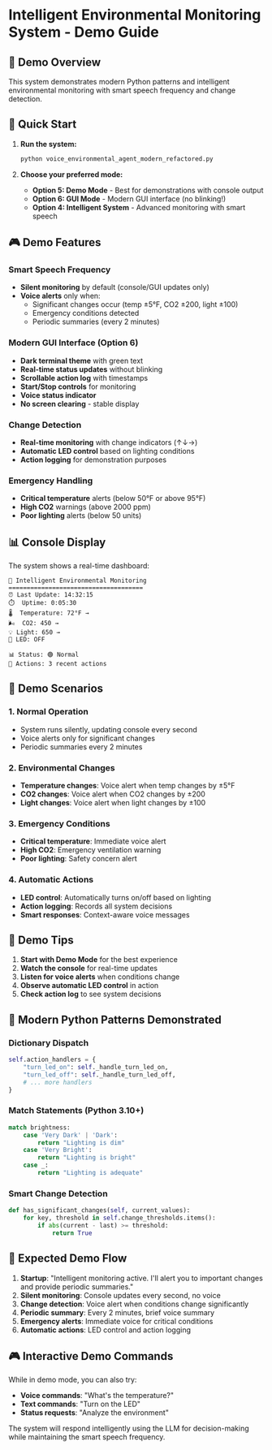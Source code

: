 # Intelligent Environmental Monitoring System - Demo Guide

## 🎯 Demo Overview

This system demonstrates modern Python patterns and intelligent environmental monitoring with smart speech frequency and change detection.

## 🚀 Quick Start

1. **Run the system:**
   ```bash
   python voice_environmental_agent_modern_refactored.py
   ```

2. **Choose your preferred mode:**
   - **Option 5: Demo Mode** - Best for demonstrations with console output
   - **Option 6: GUI Mode** - Modern GUI interface (no blinking!)
   - **Option 4: Intelligent System** - Advanced monitoring with smart speech

## 🎮 Demo Features

### Smart Speech Frequency
- **Silent monitoring** by default (console/GUI updates only)
- **Voice alerts** only when:
  - Significant changes occur (temp ±5°F, CO2 ±200, light ±100)
  - Emergency conditions detected
  - Periodic summaries (every 2 minutes)

### Modern GUI Interface (Option 6)
- **Dark terminal theme** with green text
- **Real-time status updates** without blinking
- **Scrollable action log** with timestamps
- **Start/Stop controls** for monitoring
- **Voice status indicator**
- **No screen clearing** - stable display

### Change Detection
- **Real-time monitoring** with change indicators (↑↓→)
- **Automatic LED control** based on lighting conditions
- **Action logging** for demonstration purposes

### Emergency Handling
- **Critical temperature** alerts (below 50°F or above 95°F)
- **High CO2** warnings (above 2000 ppm)
- **Poor lighting** alerts (below 50 units)

## 📊 Console Display

The system shows a real-time dashboard:
```
🔄 Intelligent Environmental Monitoring
=====================================
⏰ Last Update: 14:32:15
⏱️  Uptime: 0:05:30
🌡️  Temperature: 72°F →
🌬️  CO2: 450 →
💡 Light: 650 →
🔆 LED: OFF

📊 Status: 🟢 Normal
🎯 Actions: 3 recent actions
```

## 🎯 Demo Scenarios

### 1. Normal Operation
- System runs silently, updating console every second
- Voice alerts only for significant changes
- Periodic summaries every 2 minutes

### 2. Environmental Changes
- **Temperature changes**: Voice alert when temp changes by ±5°F
- **CO2 changes**: Voice alert when CO2 changes by ±200
- **Light changes**: Voice alert when light changes by ±100

### 3. Emergency Conditions
- **Critical temperature**: Immediate voice alert
- **High CO2**: Emergency ventilation warning
- **Poor lighting**: Safety concern alert

### 4. Automatic Actions
- **LED control**: Automatically turns on/off based on lighting
- **Action logging**: Records all system decisions
- **Smart responses**: Context-aware voice messages

## 🔧 Demo Tips

1. **Start with Demo Mode** for the best experience
2. **Watch the console** for real-time updates
3. **Listen for voice alerts** when conditions change
4. **Observe automatic LED control** in action
5. **Check action log** to see system decisions

## 🎨 Modern Python Patterns Demonstrated

### Dictionary Dispatch
```python
self.action_handlers = {
    "turn_led_on": self._handle_turn_led_on,
    "turn_led_off": self._handle_turn_led_off,
    # ... more handlers
}
```

### Match Statements (Python 3.10+)
```python
match brightness:
    case 'Very Dark' | 'Dark':
        return "Lighting is dim"
    case 'Very Bright':
        return "Lighting is bright"
    case _:
        return "Lighting is adequate"
```

### Smart Change Detection
```python
def has_significant_changes(self, current_values):
    for key, threshold in self.change_thresholds.items():
        if abs(current - last) >= threshold:
            return True
```

## 🎯 Expected Demo Flow

1. **Startup**: "Intelligent monitoring active. I'll alert you to important changes and provide periodic summaries."
2. **Silent monitoring**: Console updates every second, no voice
3. **Change detection**: Voice alert when conditions change significantly
4. **Periodic summary**: Every 2 minutes, brief voice summary
5. **Emergency alerts**: Immediate voice for critical conditions
6. **Automatic actions**: LED control and action logging

## 🎮 Interactive Demo Commands

While in demo mode, you can also try:
- **Voice commands**: "What's the temperature?"
- **Text commands**: "Turn on the LED"
- **Status requests**: "Analyze the environment"

The system will respond intelligently using the LLM for decision-making while maintaining the smart speech frequency. 